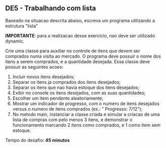 ## DE5 - Trabalhando com lista

Baseado na situacao descrita abaixo, escreva um programa utilizando a estrutura "lista"

**IMPORTANTE**: para a realizacao desse exercicio, nao deve ser utilizado dynamic.

Crie uma classe para auxiliar no controle de itens que devem ser comprados numa visita ao mercado. O programa deve
possuir o nome dos itens a serem comprados, e a quantidade desejada. Essa classe deve possuir as seguintes acoes:

1. Incluir novos itens desejados;
2. Separar os itens ja comprados dos itens desejados;
3. Separar os itens que nao havia estoque dos itens desejados;
4. Exibir no console os itens desejados, com as suas quantidades;
5. Escolher um item pendente aleatoriamente;
6. Mostrar um indicador de progresso, com o numero de itens desejados versus o numero de itens comprados (ex.: "
   Progresso: 7/12");
7. No metodo main, instanciar a classe criada e simular a criacao de uma lista de compras com pelo menos 3 itens, e
   demonstrar o funcionamento marcando 2 itens como comprados, e 1 como item sem estoque.

Tempo do desafio: __45 minutos__
